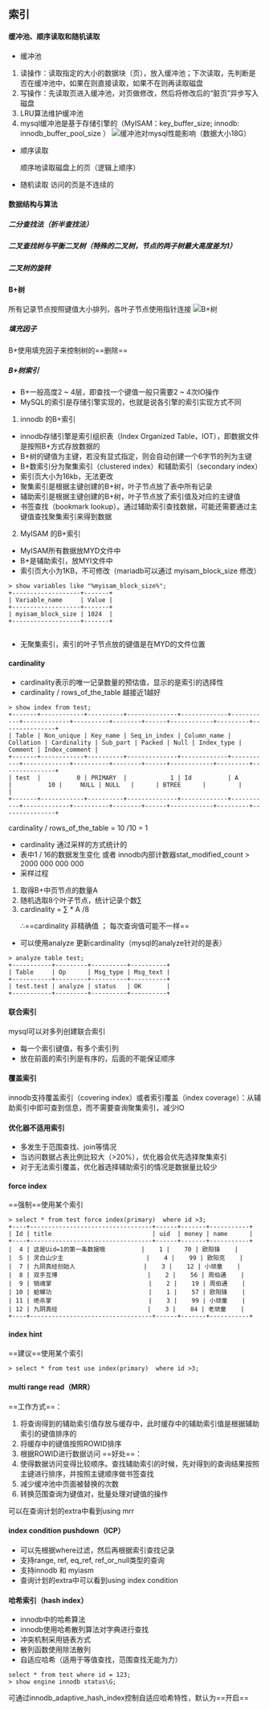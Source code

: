 ## 索引
#### 缓冲池、顺序读取和随机读取
- 缓冲池
1. 读操作：读取指定的大小的数据块（页），放入缓冲池；下次读取，先判断是否在缓冲池中，如果在则直接读取，如果不在则再读取磁盘
2. 写操作：先读取页进入缓冲池，对页做修改，然后将修改后的“脏页”异步写入磁盘
3. LRU算法维护缓冲池
4. mysql缓冲池是基于存储引擎的（MyISAM：key_buffer_size;   innodb: innodb_buffer_pool_size ）
![缓冲池对mysql性能影响（数据大小18G）](C1ADD5534F2146F18BE15EB569524034)

- 顺序读取<p>
顺序地读取磁盘上的页（逻辑上顺序）
- 随机读取
访问的页是不连续的


#### 数据结构与算法
##### 二分查找法（折半查找法）
##### 二叉查找树与平衡二叉树（特殊的二叉树，节点的两子树最大高度差为1）
##### 二叉树的旋转


#### B+树
所有记录节点按照键值大小排列，各叶子节点使用指针连接
![B+树](5C0F5CD346B343AC8282DB5C737F73AB)

##### 填充因子
B+使用填充因子来控制树的==删除==

##### B+树索引
- B+一般高度2 ~ 4层，即查找一个键值一般只需要2 ~ 4次IO操作
- MySQL的索引是存储引擎实现的，也就是说各引擎的索引实现方式不同
1. innodb 的B+索引
- innodb存储引擎是索引组织表（Index Organized Table，IOT），即数据文件是按照B+方式存放数据的
- B+树的键值为主键，若没有显式指定，则会自动创建一个6字节的列为主键
- B+数索引分为聚集索引（clustered index）和辅助索引（secondary index）
- 索引页大小为16kb，无法更改
- 聚集索引是根据主键创建的B+树，叶子节点放了表中所有记录
- 辅助索引是根据主键创建的B+树，叶子节点放了索引值及对应的主键值
- 书签查找（bookmark lookup）。通过辅助索引查找数据，可能还需要通过主键值查找聚集索引来得到数据
2. MyISAM 的B+索引
- MyISAM所有数据放MYD文件中
- B+是辅助索引，放MYI文件中
- 索引页大小为1KB，不可修改（mariadb可以通过 myisam_block_size 修改）

```
> show variables like "%myisam_block_size%";
+-------------------+-------+
| Variable_name     | Value |
+-------------------+-------+
| myisam_block_size | 1024  |
+-------------------+-------+


```

- 无聚集索引，索引的叶子节点放的键值是在MYD的文件位置


#### cardinality
- cardinality表示的唯一记录数量的预估值，显示的是索引的选择性
- cardinality / rows_of_the_table 越接近1越好

```
> show index from test;
+-------+------------+----------+--------------+-------------+-----------+-------------+----------+--------+------+------------+---------+---------------+
| Table | Non_unique | Key_name | Seq_in_index | Column_name | Collation | Cardinality | Sub_part | Packed | Null | Index_type | Comment | Index_comment |
+-------+------------+----------+--------------+-------------+-----------+-------------+----------+--------+------+------------+---------+---------------+
| test  |          0 | PRIMARY  |            1 | Id          | A         |          10 |     NULL | NULL   |      | BTREE      |         |               |
+-------+------------+----------+--------------+-------------+-----------+-------------+----------+--------+------+------------+---------+---------------+

```
cardinality / rows_of_the_table = 10 /10 = 1
- cardinality 通过采样的方式统计的
- 表中1 / 16的数据发生变化  或者 innodb内部计数器stat_modified_count > 2000 000 000 000
- 采样过程
1. 取得B+中页节点的数量A
2. 随机选取8个叶子节点，统计记录个数∑
3.  cardinality = ∑ * A /8<p>
∴==cardinality 非精确值 ； 每次查询值可能不一样==
- 可以使用analyze 更新cardinality（mysql的analyze针对的是表）

```
> analyze table test;
+-----------+---------+----------+----------+
| Table     | Op      | Msg_type | Msg_text |
+-----------+---------+----------+----------+
| test.test | analyze | status   | OK       |
+-----------+---------+----------+----------+

```


#### 联合索引
mysql可以对多列创建联合索引
- 每一个索引键值，有多个索引列
- 放在前面的索引列是有序的，后面的不能保证顺序

#### 覆盖索引
innodb支持覆盖索引（covering index）或者索引覆盖（index coverage）：从辅助索引中即可查到信息，而不需要查询聚集索引，减少IO

#### 优化器不适用索引
- 多发生于范围查找、join等情况
- 当访问数据占表比例比较大（>20%），优化器会优先选择聚集索引
- 对于无法索引覆盖，优化器选择辅助索引的情况是数据量比较少


#### force index
==强制==使用某个索引
```
> select * from test force index(primary)  where id >3;
+----+----------------------------------+------+-------+-----------+
| Id | title                            | uid  | money | name      |
+----+----------------------------------+------+-------+-----------+
|  4 | 这是Uid=1的第一条数据哦          |    1 |    70 | 欧阳锋    |
|  5 | 灵白山少主                       |    4 |    99 | 欧阳克    |
|  7 | 九阴真经创始人                   |    3 |    12 | 小顽童    |
|  8 | 双手互博                         |    2 |    56 | 周伯通    |
|  9 | 销魂掌                           |    2 |    19 | 周伯通    |
| 10 | 蛤蟆功                           |    1 |    57 | 欧阳锋    |
| 11 | 绝杀掌                           |    3 |    99 | 小顽童    |
| 12 | 九阴真经                         |    3 |    84 | 老顽童    |
+----+----------------------------------+------+-------+-----------+

```
#### index hint
==建议==使用某个索引
```
> select * from test use index(primary)  where id >3;
```

#### multi range read（MRR）
==工作方式==：
1. 将查询得到的辅助索引值存放与缓存中，此时缓存中的辅助索引值是根据辅助索引的键值排序的
2. 将缓存中的键值按照ROWID排序
3. 根据ROWID进行数据访问
==好处==：
1. 使得数据访问变得比较顺序。查找辅助索引的时候，先对得到的查询结果按照主键进行排序，并按照主键顺序做书签查找
2. 减少缓冲池中页面被替换的次数
3. 转换范围查询为键值对，批量处理对键值的操作

可以在查询计划的extra中看到using mrr

#### index condition pushdown（ICP）
- 可以先根据where过滤，然后再根据索引查找记录
- 支持range, ref, eq_ref, ref_or_null类型的查询
- 支持innodb 和 myiasm
- 查询计划的extra中可以看到using index condition

#### 哈希索引（hash index）
- innodb中的哈希算法
- innodb使用哈希散列算法对字典进行查找
- 冲突机制采用链表方式
- 散列函数使用除法散列
- 自适应哈希（适用于等值查找，范围查找无能为力）

```
select * from test where id = 123;
> show engine innodb status\G;
```
可通过innodb_adaptive_hash_index控制自适应哈希特性，默认为==开启==
